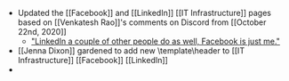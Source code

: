 - Updated the [[Facebook]] and [[LinkedIn]] [[IT Infrastructure]] pages based on [[Venkatesh Rao]]'s comments on Discord from [[October 22nd, 2020]]
    - ["LinkedIn a couple of other people do as well, Facebook is just me."](https://discord.com/channels/692111190851059762/704369362315772044/768733693661151233)
- [[Jenna Dixon]] gardened to add new \template\header to [[IT Infrastructure]] [[Facebook]] [[LinkedIn]]
- 
